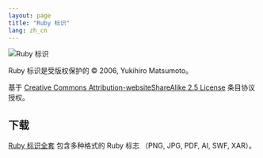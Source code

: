 ```yaml
---
layout: page
title: "Ruby 标识"
lang: zh_cn
---
```


![Ruby 标识][logo]

Ruby 标识是受版权保护的 &copy; 2006, Yukihiro Matsumoto。

基于 [Creative Commons Attribution-websiteShareAlike 2.5 License][cc-by-sa] 条目协议授权。


## 下载

[Ruby 标识全套][logo-kit] 包含多种格式的 Ruby 标志
（PNG, JPG, PDF, AI, SWF, XAR）。


[logo]: /images/header-ruby-logo.png
[logo-kit]: https://cache.ruby-lang.org/pub/misc/logo/ruby-logo-kit.zip
[cc-by-sa]: http://creativecommons.org/licenses/by-sa/2.5/
